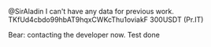 @SirAladin
I can't have any data for previous work.
TKfUd4cbdo99hbAT9hqxCWKcThu1oviakF 300USDT (Pr.IT)

Bear: contacting the developer now.
Test done
